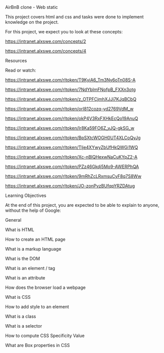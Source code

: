 AirBnB clone - Web static

This project covers html and css and tasks were done to implement knowledge on the project.

For this project, we expect you to look at these concepts:

https://intranet.alxswe.com/concepts/2

https://intranet.alxswe.com/concepts/4

Resources

Read or watch:

https://intranet.alxswe.com/rltoken/T9KyiA6_Tm3Ny6oTn08S-A

https://intranet.alxswe.com/rltoken/7NdYbImFNofpB_FXXn3otg

https://intranet.alxswe.com/rltoken/z_OTPFCjmhXJJi7KJqBCbQ

https://intranet.alxswe.com/rltoken/orI812cozq-yd2769VdM_w

https://intranet.alxswe.com/rltoken/okP4V3RxFXHkEcQo19AnuQ

https://intranet.alxswe.com/rltoken/Ir8Ka59FO6Z_vJQ-gkSG_w

https://intranet.alxswe.com/rltoken/BpSXtcWOGH0UT4XLCoQyJg

https://intranet.alxswe.com/rltoken/Tlje4XYwyZbUfHkQWGi1WQ

https://intranet.alxswe.com/rltoken/Xc-nBlQHexwNaCuKYpZ2-A

https://intranet.alxswe.com/rltoken/PZz46Gkdj5Mo9-AWERPhQA

https://intranet.alxswe.com/rltoken/9mRhZcLRxmsuCyF8q7S8Ww

https://intranet.alxswe.com/rltoken/JO-zonPvzBUfqpYRZDAtug

Learning Objectives

At the end of this project, you are expected to be able to explain to anyone, without the help of Google:

General

What is HTML

How to create an HTML page

What is a markup language

What is the DOM

What is an element / tag

What is an attribute

How does the browser load a webpage

What is CSS

How to add style to an element

What is a class

What is a selector

How to compute CSS Specificity Value

What are Box properties in CSS
